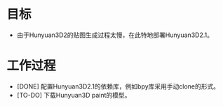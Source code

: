 # 目标
- 由于Hunyuan3D2的贴图生成过程太慢，在此特地部署Hunyuan3D2.1。

# 工作过程
- [DONE] 配置Hunyuan3D2.1的依赖库，例如bpy库采用手动clone的形式。
- [TO-DO] 下载Hunyuan3D paint的模型。